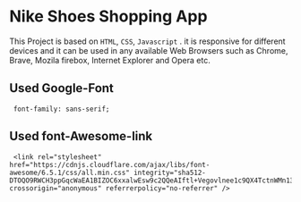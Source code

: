 # Nike Shoes Shopping App
This Project is based on `HTML`, `CSS`, `Javascript` . it is responsive for different devices and it can be used in any available Web Browsers such as Chrome, Brave, Mozila firebox, Internet Explorer and Opera etc.

## Used Google-Font
```
 font-family: sans-serif;
```
## Used font-Awesome-link
```
 <link rel="stylesheet" href="https://cdnjs.cloudflare.com/ajax/libs/font-awesome/6.5.1/css/all.min.css" integrity="sha512-DTOQO9RWCH3ppGqcWaEA1BIZOC6xxalwEsw9c2QQeAIftl+Vegovlnee1c9QX4TctnWMn13TZye+giMm8e2LwA==" crossorigin="anonymous" referrerpolicy="no-referrer" />
```

